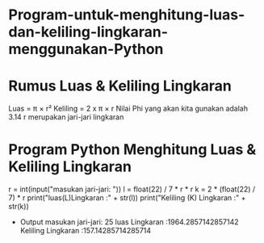 # Program-untuk-menghitung-luas-dan-keliling-lingkaran-menggunakan-Python

# Rumus Luas & Keliling Lingkaran
Luas     = π × r²
Keliling = 2 x π × r
Nilai Phi yang akan kita gunakan adalah 3.14
r merupakan jari-jari lingkaran

# Program Python Menghitung Luas & Keliling Lingkaran
r = int(input("masukan jari-jari: "))
l = float(22) / 7 * r * r
k = 2 * (float(22) / 7) * r
print("luas(L)Lingkaran :" + str(l))
print("Keliling (K) Lingkaran :" + str(k))

* Output
masukan jari-jari: 25
luas Lingkaran :1964.2857142857142
Keliling Lingkaran :157.14285714285714
